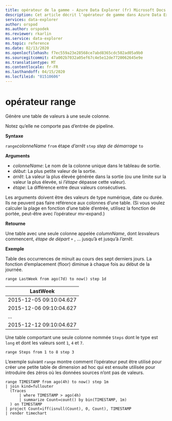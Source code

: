 ```yaml
---
title: opérateur de la gamme - Azure Data Explorer (fr) Microsoft Docs
description: Cet article décrit l’opérateur de gamme dans Azure Data Explorer.
services: data-explorer
author: orspod
ms.author: orspodek
ms.reviewer: rkarlin
ms.service: data-explorer
ms.topic: reference
ms.date: 02/13/2020
ms.openlocfilehash: f7ec559a23e28568ce7abd8365cdc502ad05a9b0
ms.sourcegitcommit: 47a002b7032a05ef67c4e5e12de7720062645e9e
ms.translationtype: MT
ms.contentlocale: fr-FR
ms.lasthandoff: 04/15/2020
ms.locfileid: "81510606"
---
```

# <a name="range-operator"></a>opérateur range

Génère une table de valeurs à une seule colonne.

Notez qu’elle ne comporte pas d’entrée de pipeline. 

**Syntaxe**

`range`*colonneName* `from` étape *d’arrêt* `step` *step* *de démarrage* `to`

**Arguments**

* *colonneName*: Le nom de la colonne unique dans le tableau de sortie.
* *début*: La plus petite valeur de la sortie.
* *arrêt*: La valeur la plus élevée générée dans la sortie (ou une limite sur la valeur la plus élevée, si *l’étape* dépasse cette valeur).
* *étape*: La différence entre deux valeurs consécutives. 

Les arguments doivent être des valeurs de type numérique, date ou durée. Ils ne peuvent pas faire référence aux colonnes d’une table. (Si vous voulez calculer la plage en fonction d’une table d’entrée, utilisez la fonction de portée, peut-être avec l’opérateur mv-expand.) 

**Retourne**

Une table avec une seule colonne appelée *columnName*, dont *les*valeurs commencent, *étape* *de départ* `+` , ... jusqu’à et jusqu’à *l’arrêt*.

**Exemple**  

Table des occurrences de minuit au cours des sept derniers jours. La fonction d’emplacement (floor) diminue à chaque fois au début de la journée.

```kusto
range LastWeek from ago(7d) to now() step 1d
```

|LastWeek|
|---|
|2015-12-05 09:10:04.627|
|2015-12-06 09:10:04.627|
|...|
|2015-12-12 09:10:04.627|


Une table comportant une seule colonne nommée `Steps` dont le type est `long` et dont les valeurs sont `1`, `4` et `7`.

```kusto
range Steps from 1 to 8 step 3
```

L’exemple suivant `range` montre comment l’opérateur peut être utilisé pour créer une petite table de dimension ad hoc qui est ensuite utilisée pour introduire des zéros où les données sources n’ont pas de valeurs.

```kusto
range TIMESTAMP from ago(4h) to now() step 1m
| join kind=fullouter
  (Traces
      | where TIMESTAMP > ago(4h)
      | summarize Count=count() by bin(TIMESTAMP, 1m)
  ) on TIMESTAMP
| project Count=iff(isnull(Count), 0, Count), TIMESTAMP
| render timechart  
```